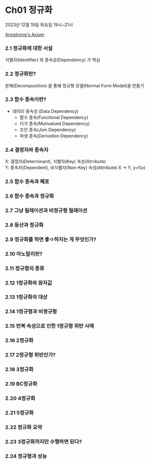 # Ch01 정규화

2023년 12월 19일 화요일 19시~21시

[Armstrong's Axiom](https://web.archive.org/web/20180126091352if_/https://ipfs.io/ipfs/QmWYWTGUZyTm2iRFTZY2pTr2x1vWkDiJr2CBp2PGVpSVSv)

### 2.1 정규화에 대한 서설

식별자(Identifier) 와 종속성(Dependency) 가 핵심

### 2.2 정규화란?

분해(Decomposition) 을 통해 정규형 모델(Normal Form Model)을 만들기

### 2.3 함수 종속이란?

- 데이터 종속성 (Data Dependency)
  - 함수 종속(Functional Dependency)
  - 다가 종속(Mutivalued Dependency)
  - 조인 종속(Join Dependency)
  - 파생 종속(Derivation Dependency)

### 2.4 결정자와 종속자

X: 결정자(Determinant), 식별자(Key) 속성(Atrribute)  
Y: 종속자(Dependent), 비식별자(Non-Key) 속성(Attribute) 
X -> Y, y=f(x)

### 2.5 함수 종속과 폐포

### 2.6 함수 종속과 정규화

### 2.7 그냥 릴레이션과 비정규형 릴레이션

### 2.8 등산과 정규화

### 2.9 정규화를 하면 좋ㅇ하지는 게 무엇인가?

### 2.10 아노말리란?

### 2.11 정규형의 종류

### 2.12 1정규화와 원자값

### 2.13 1정규화의 대상

### 2.14 1정규형과 비졍규형

### 2.15 반복 속성으로 인한 1정규형 위반 사례

### 2.16 2정규화

### 2.17 2정규형 위반인가?

### 2.18 3정규화

### 2.19 BC정규화

### 2.20 4정규화

### 2.21 5정규화

### 2.22 정규화 요약

### 2.23 3정규화까지만 수행하면 된다?

### 2.24 정규형과 성능
